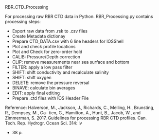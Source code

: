 RBR_CTD_Processing

For processing raw RBR CTD data in Python.
RBR_Processing.py contains processing steps:
- Export raw data from .rsk to .csv files
- Create Metadata dictionay
- Prepare CTD_DATA.csv with 6 line headers for IOSShell
- Plot and check profile locations
- Plot and Check for zero-order hold
- CALIB: Pressure/Depth correction
- CLIP: remove measurements near sea surface and bottom
- FILTER: apply a low pass filter
- SHIFT: shift conductivity and recalculate salinity
- SHIFT: shift oxygen
- DELETE: remove the pressure reversal
- BINAVE: calculate bin averages
- EDIT: apply final editing
- Prepare .ctd files with IOS Header File

Reference:
Halverson, M., Jackson, J., Richards, C., Melling, H., Brunsting, R., Dempsey, M., Ga-
tien, G., Hamilton, A., Hunt, B., Jacob, W., and Zimmerman, S. 2017. Guidelines
for processing RBR CTD profiles. Can. Tech. Rep. Hydrogr. Ocean Sci. 314: iv
+ 38 p.
